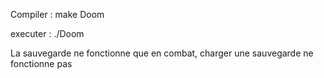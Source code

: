 

Compiler : make Doom

executer : ./Doom

La sauvegarde ne fonctionne que en combat, charger une sauvegarde ne fonctionne pas


